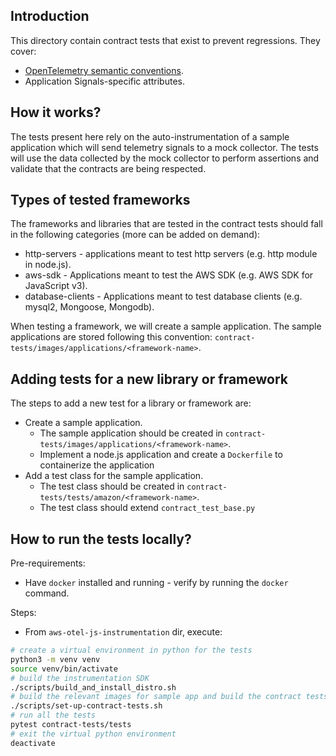 ## Introduction

This directory contain contract tests that exist to prevent regressions. They cover:

* [OpenTelemetry semantic conventions](https://github.com/open-telemetry/semantic-conventions/).
* Application Signals-specific attributes.

## How it works?

The tests present here rely on the auto-instrumentation of a sample application which will send telemetry signals to a mock collector. The tests will use the data collected by the mock collector to perform assertions and validate that the contracts are being respected.

## Types of tested frameworks

The frameworks and libraries that are tested in the contract tests should fall in the following categories (more can be added on demand):

* http-servers - applications meant to test http servers (e.g. http module in node.js).
* aws-sdk - Applications meant to test the AWS SDK (e.g. AWS SDK for JavaScript v3).
* database-clients - Applications meant to test database clients (e.g. mysql2, Mongoose, Mongodb).

When testing a framework, we will create a sample application. The sample applications are stored following this convention: `contract-tests/images/applications/<framework-name>`.

## Adding tests for a new library or framework

The steps to add a new test for a library or framework are:

* Create a sample application.
  * The sample application should be created in `contract-tests/images/applications/<framework-name>`.
  * Implement a node.js application and create a `Dockerfile` to containerize the application
* Add a test class for the sample application.
  * The test class should be created in `contract-tests/tests/amazon/<framework-name>`.
  * The test class should extend `contract_test_base.py`

## How to run the tests locally?

Pre-requirements:

* Have `docker` installed and running - verify by running the `docker` command.

Steps:

* From `aws-otel-js-instrumentation` dir, execute:

```sh
# create a virtual environment in python for the tests
python3 -m venv venv
source venv/bin/activate
# build the instrumentation SDK
./scripts/build_and_install_distro.sh
# build the relevant images for sample app and build the contract tests
./scripts/set-up-contract-tests.sh
# run all the tests
pytest contract-tests/tests
# exit the virtual python environment
deactivate
```
